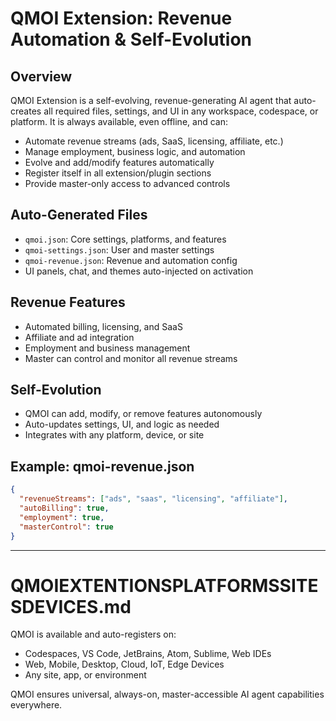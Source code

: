# QMOI Extension: Revenue Automation & Self-Evolution

## Overview
QMOI Extension is a self-evolving, revenue-generating AI agent that auto-creates all required files, settings, and UI in any workspace, codespace, or platform. It is always available, even offline, and can:
- Automate revenue streams (ads, SaaS, licensing, affiliate, etc.)
- Manage employment, business logic, and automation
- Evolve and add/modify features automatically
- Register itself in all extension/plugin sections
- Provide master-only access to advanced controls

## Auto-Generated Files
- `qmoi.json`: Core settings, platforms, and features
- `qmoi-settings.json`: User and master settings
- `qmoi-revenue.json`: Revenue and automation config
- UI panels, chat, and themes auto-injected on activation

## Revenue Features
- Automated billing, licensing, and SaaS
- Affiliate and ad integration
- Employment and business management
- Master can control and monitor all revenue streams

## Self-Evolution
- QMOI can add, modify, or remove features autonomously
- Auto-updates settings, UI, and logic as needed
- Integrates with any platform, device, or site

## Example: qmoi-revenue.json
```json
{
  "revenueStreams": ["ads", "saas", "licensing", "affiliate"],
  "autoBilling": true,
  "employment": true,
  "masterControl": true
}
```

---

# QMOIEXTENTIONSPLATFORMSSITESDEVICES.md

QMOI is available and auto-registers on:
- Codespaces, VS Code, JetBrains, Atom, Sublime, Web IDEs
- Web, Mobile, Desktop, Cloud, IoT, Edge Devices
- Any site, app, or environment

QMOI ensures universal, always-on, master-accessible AI agent capabilities everywhere.